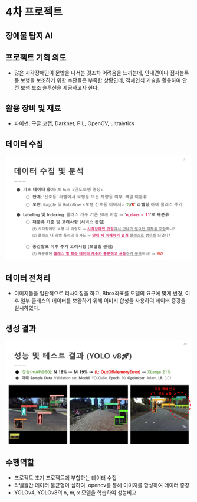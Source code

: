 # 4차 프로젝트

## 장애물 탐지 AI

## 프로젝트 기획 의도
- 많은 시각장애인이 문밖을 나서는 것조차 어려움을 느끼는데, 안내견이나 점자블록 등 보행을 보조하기 위한 수단들은 부족한 상황인데, 객체인식 기술을 활용하여 안전 보행 보조 솔루션을 제공하고자 한다.

## 활용 장비 및 재료
- 파이썬, 구글 코랩, 
Darknet, PIL, OpenCV, ultralytics

## 데이터 수집
![alt text](데이터.jpg)

## 데이터 전처리
- 이미지들을 일관적으로 리사이징을 하고, Bbox좌표를 모델의 요구에 맞게 변경, 이후 일부 클래스의 데이터를 보완하기 위해 이미지 합성을 사용하여 데이터 증강을 실시하였다.

## 생성 결과
![alt text](결과.jpg)

## 수행역할
- 프로젝트 초기 프로젝트에 부합하는 데이터 수집
- 라벨들간 데이터 불균형이 심하여, opencv를 통해 이미지를 합성하여 데이터 증강
- YOLOv4, YOLOv8의 n, m, x 모델을 학습하여 성능비교
